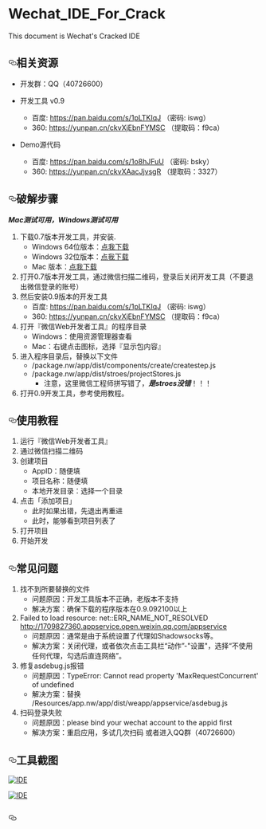 # Wechat_IDE_For_Crack
This document is Wechat's Cracked IDE
<article class="markdown-body entry-content" itemprop="text"><h2><a id="user-content-相关资源" class="anchor" href="#相关资源" aria-hidden="true"><svg aria-hidden="true" class="octicon octicon-link" height="16" version="1.1" viewBox="0 0 16 16" width="16"><path d="M4 9h1v1H4c-1.5 0-3-1.69-3-3.5S2.55 3 4 3h4c1.45 0 3 1.69 3 3.5 0 1.41-.91 2.72-2 3.25V8.59c.58-.45 1-1.27 1-2.09C10 5.22 8.98 4 8 4H4c-.98 0-2 1.22-2 2.5S3 9 4 9zm9-3h-1v1h1c1 0 2 1.22 2 2.5S13.98 12 13 12H9c-.98 0-2-1.22-2-2.5 0-.83.42-1.64 1-2.09V6.25c-1.09.53-2 1.84-2 3.25C6 11.31 7.55 13 9 13h4c1.45 0 3-1.69 3-3.5S14.5 6 13 6z"></path></svg></a>相关资源</h2>

<ul>
<li><p>开发群：QQ（40726600）</p></li>
<li><p>开发工具 v0.9</p>

<ul>
<li>百度: <a href="https://pan.baidu.com/s/1pLTKIqJ">https://pan.baidu.com/s/1pLTKIqJ</a> （密码: iswg）</li>
<li>360: <a href="https://yunpan.cn/ckvXjEbnFYMSC">https://yunpan.cn/ckvXjEbnFYMSC</a> （提取码：f9ca）</li>
</ul></li>
<li><p>Demo源代码</p>

<ul>
<li>百度: <a href="https://pan.baidu.com/s/1o8hJFuU">https://pan.baidu.com/s/1o8hJFuU</a> （密码: bsky）</li>
<li>360: <a href="https://yunpan.cn/ckvXAacJjvsgR">https://yunpan.cn/ckvXAacJjvsgR</a> （提取码：3327）</li>
</ul></li>
</ul>

<h2><a id="user-content-破解步骤" class="anchor" href="#破解步骤" aria-hidden="true"><svg aria-hidden="true" class="octicon octicon-link" height="16" version="1.1" viewBox="0 0 16 16" width="16"><path d="M4 9h1v1H4c-1.5 0-3-1.69-3-3.5S2.55 3 4 3h4c1.45 0 3 1.69 3 3.5 0 1.41-.91 2.72-2 3.25V8.59c.58-.45 1-1.27 1-2.09C10 5.22 8.98 4 8 4H4c-.98 0-2 1.22-2 2.5S3 9 4 9zm9-3h-1v1h1c1 0 2 1.22 2 2.5S13.98 12 13 12H9c-.98 0-2-1.22-2-2.5 0-.83.42-1.64 1-2.09V6.25c-1.09.53-2 1.84-2 3.25C6 11.31 7.55 13 9 13h4c1.45 0 3-1.69 3-3.5S14.5 6 13 6z"></path></svg></a>破解步骤</h2>

<p><strong><em>Mac测试可用，Windows测试可用</em></strong></p>

<ol>
<li>下载0.7版本开发工具，并安装.
<ul>
<li>Windows 64位版本：<a href="https://mp.weixin.qq.com/debug/cgi-bin/webdebugger/download?from=mpwiki&os=x64">点我下载</a></li>
<li>Windows 32位版本：<a href="https://mp.weixin.qq.com/debug/cgi-bin/webdebugger/download?from=mpwiki&os=x86">点我下载</a></li>
<li>Mac 版本：<a href="https://mp.weixin.qq.com/debug/cgi-bin/webdebugger/download?from=mpwiki&os=darwin">点我下载</a></li>
</ul></li>
<li>打开0.7版本开发工具，通过微信扫描二维码，登录后关闭开发工具（不要退出微信登录的账号）</li>
<li>然后安装0.9版本的开发工具
<ul>
<li>百度: <a href="https://pan.baidu.com/s/1pLTKIqJ">https://pan.baidu.com/s/1pLTKIqJ</a> （密码: iswg）</li>
<li>360: <a href="https://yunpan.cn/ckvXjEbnFYMSC">https://yunpan.cn/ckvXjEbnFYMSC</a> （提取码：f9ca）</li>
</ul></li>
<li>打开『微信Web开发者工具』的程序目录
 
<ul>
<li>Windows：使用资源管理器查看</li>
<li>Mac：右键点击图标，选择『显示包内容』</li>
</ul></li>
<li>进入程序目录后，替换以下文件

<ul>
<li>/package.nw/app/dist/components/create/createstep.js</li>
<li>/package.nw/app/dist/stroes/projectStores.js

<ul>
<li>注意，这里微信工程师拼写错了，<strong><em>是stroes没错</em></strong>！！！</li>
</ul></li>
</ul></li>
<li>打开0.9开发工具，参考使用教程。</li>
</ol>



<h2><a id="user-content-使用教程" class="anchor" href="#使用教程" aria-hidden="true"><svg aria-hidden="true" class="octicon octicon-link" height="16" version="1.1" viewBox="0 0 16 16" width="16"><path d="M4 9h1v1H4c-1.5 0-3-1.69-3-3.5S2.55 3 4 3h4c1.45 0 3 1.69 3 3.5 0 1.41-.91 2.72-2 3.25V8.59c.58-.45 1-1.27 1-2.09C10 5.22 8.98 4 8 4H4c-.98 0-2 1.22-2 2.5S3 9 4 9zm9-3h-1v1h1c1 0 2 1.22 2 2.5S13.98 12 13 12H9c-.98 0-2-1.22-2-2.5 0-.83.42-1.64 1-2.09V6.25c-1.09.53-2 1.84-2 3.25C6 11.31 7.55 13 9 13h4c1.45 0 3-1.69 3-3.5S14.5 6 13 6z"></path></svg></a>使用教程</h2>

<ol>
<li>运行『微信Web开发者工具』</li>
<li>通过微信扫描二维码</li>
<li>创建项目

<ul>
<li>AppID：随便填</li>
<li>项目名称：随便填</li>
<li>本地开发目录：选择一个目录</li>
</ul></li>
<li>点击「添加项目」

<ul>
<li>此时如果出错，先退出再重进</li>
<li>此时，能够看到项目列表了</li>
</ul></li>
<li>打开项目</li>
<li>开始开发</li>

</ol>

<h2><a id="user-content-常见问题" class="anchor" href="#常见问题" aria-hidden="true"><svg aria-hidden="true" class="octicon octicon-link" height="16" version="1.1" viewBox="0 0 16 16" width="16"><path d="M4 9h1v1H4c-1.5 0-3-1.69-3-3.5S2.55 3 4 3h4c1.45 0 3 1.69 3 3.5 0 1.41-.91 2.72-2 3.25V8.59c.58-.45 1-1.27 1-2.09C10 5.22 8.98 4 8 4H4c-.98 0-2 1.22-2 2.5S3 9 4 9zm9-3h-1v1h1c1 0 2 1.22 2 2.5S13.98 12 13 12H9c-.98 0-2-1.22-2-2.5 0-.83.42-1.64 1-2.09V6.25c-1.09.53-2 1.84-2 3.25C6 11.31 7.55 13 9 13h4c1.45 0 3-1.69 3-3.5S14.5 6 13 6z"></path></svg></a>常见问题</h2>

<ol>
<li>找不到所要替换的文件

<ul>
<li>问题原因：开发工具版本不正确，老版本不支持</li>
<li>解决方案：确保下载的程序版本在0.9.092100以上</li>
</ul></li>
<li>Failed to load resource: net::ERR_NAME_NOT_RESOLVED <a href="http://1709827360.appservice.open.weixin.qq.com/appservice">http://1709827360.appservice.open.weixin.qq.com/appservice</a>

<ul>
<li>问题原因：通常是由于系统设置了代理如Shadowsocks等。</li>
<li>解决方案：关闭代理，或者依次点击工具栏“动作”-"设置"，选择“不使用任何代理，勾选后直连网络”。</li>
</ul></li>
<li>修复asdebug.js报错

<ul>
<li>问题原因：TypeError: Cannot read property 'MaxRequestConcurrent' of undefined</li>
<li>解决方案：替换 /Resources/app.nw/app/dist/weapp/appservice/asdebug.js<br></li>
</ul></li>
<li>扫码登录失败

<ul>
<li>问题原因：please bind your wechat account to the appid first</li>
<li>解决方案：重启应用，多试几次扫码 或者进入QQ群（40726600）</li>

</ul></li>
</ol>

<h2><a id="user-content-工具截图" class="anchor" href="#工具截图" aria-hidden="true"><svg aria-hidden="true" class="octicon octicon-link" height="16" version="1.1" viewBox="0 0 16 16" width="16"><path d="M4 9h1v1H4c-1.5 0-3-1.69-3-3.5S2.55 3 4 3h4c1.45 0 3 1.69 3 3.5 0 1.41-.91 2.72-2 3.25V8.59c.58-.45 1-1.27 1-2.09C10 5.22 8.98 4 8 4H4c-.98 0-2 1.22-2 2.5S3 9 4 9zm9-3h-1v1h1c1 0 2 1.22 2 2.5S13.98 12 13 12H9c-.98 0-2-1.22-2-2.5 0-.83.42-1.64 1-2.09V6.25c-1.09.53-2 1.84-2 3.25C6 11.31 7.55 13 9 13h4c1.45 0 3-1.69 3-3.5S14.5 6 13 6z"></path></svg></a>工具截图</h2>

<p><a href="https://cloud.githubusercontent.com/assets/876707/18745196/f4f0488e-80f3-11e6-844b-f45d7e52a23c.png" target="_blank"><img src="https://cloud.githubusercontent.com/assets/876707/18745196/f4f0488e-80f3-11e6-844b-f45d7e52a23c.png" alt="IDE" style="max-width:100%;"></a></p>

<p><a href="https://cloud.githubusercontent.com/assets/876707/18745200/f7a74870-80f3-11e6-83cf-df00f7f87f56.png" target="_blank"><img src="https://cloud.githubusercontent.com/assets/876707/18745200/f7a74870-80f3-11e6-83cf-df00f7f87f56.png" alt="IDE" style="max-width:100%;"></a></p>

<h2><a id="user-content-相关链接" class="anchor" href="#相关链接" aria-hidden="true"><svg aria-hidden="true" class="octicon octicon-link" height="16" version="1.1" viewBox="0 0 16 16" width="16"><path d="M4 9h1v1H4c-1.5 0-3-1.69-3-3.5S2.55 3 4 3h4c1.45 0 3 1.69 3 3.5 0 1.41-.91 2.72-2 3.25V8.59c.58-.45 1-1.27 1-2.09C10 5.22 8.98 4 8 4H4c-.98 0-2 1.22-2 2.5S3 9 4 9zm9-3h-1v1h1c1 0 2 1.22 2 2.5S13.98 12 13 12H9c-.98 0-2-1.22-2-2.5 0-.83.42-1.64 1-2.09V6.25c-1.09.53-2 1.84-2 3.25C6 11.31 7.55 13 9 13h4c1.45 0 3-1.69 3-3.5S14.5 6 13 6z"></path></svg></a></h2>


</article>
